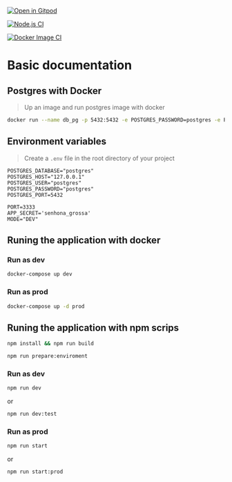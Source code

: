[![Open in Gitpod](https://gitpod.io/button/open-in-gitpod.svg)](https://gitpod.io/#https://github.com/hebertcisco/nestjs-rest-boilerplate)

[![Node.js CI](https://github.com/hebertcisco/nestjs-rest-boilerplate/actions/workflows/node.js.yml/badge.svg)](https://github.com/hebertcisco/nestjs-rest-boilerplate/actions/workflows/node.js.yml)

[![Docker Image CI](https://github.com/hebertcisco/nestjs-rest-boilerplate/actions/workflows/docker-image.yml/badge.svg)](https://github.com/hebertcisco/nestjs-rest-boilerplate/actions/workflows/docker-image.yml)

# Basic documentation

## Postgres with Docker
> Up an image and run postgres image with docker

```sh
docker run --name db_pg -p 5432:5432 -e POSTGRES_PASSWORD=postgres -e POSTGRES_USER=postgres -d postgres:11
```

## Environment variables

> Create a `.env` file in the root directory of your project

```dotenv
POSTGRES_DATABASE="postgres"
POSTGRES_HOST="127.0.0.1"
POSTGRES_USER="postgres"
POSTGRES_PASSWORD="postgres"
POSTGRES_PORT=5432

PORT=3333
APP_SECRET='senhona_grossa'
MODE="DEV"
```

## Runing the application with docker

### Run as dev 

```sh
docker-compose up dev
```

### Run as prod

```sh
docker-compose up -d prod
```

## Runing the application with npm scrips

```sh
npm install && npm run build
```
```sh
npm run prepare:enviroment
```

### Run as dev

```sh
npm run dev
```
or
```sh
npm run dev:test
```

### Run as prod

```sh
npm run start
```
or 
```sh
npm run start:prod
```
